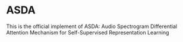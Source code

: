 # ASDA
This is the official implement of ASDA: Audio Spectrogram Differential Attention Mechanism for Self-Supervised Representation Learning
